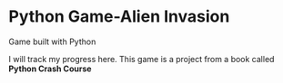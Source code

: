 # Python Game-Alien Invasion

Game built with Python

I will track my progress here. This game is a project from a book called __Python Crash Course__